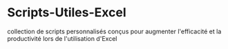 # Scripts-Utiles-Excel
collection de scripts personnalisés conçus pour augmenter l'efficacité et la productivité lors de l'utilisation d'Excel
